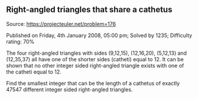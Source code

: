 Right-angled triangles that share a cathetus
--------------------------------------------

Source: https://projecteuler.net/problem=176

Published on Friday, 4th January 2008, 05:00 pm; Solved by 1235;
Difficulty rating: 70%

The four right-angled triangles with sides (9,12,15), (12,16,20),
(5,12,13) and (12,35,37) all have one of the shorter sides (catheti)
equal to 12. It can be shown that no other integer sided right-angled
triangle exists with one of the catheti equal to 12.

Find the smallest integer that can be the length of a cathetus of
exactly 47547 different integer sided right-angled triangles.
